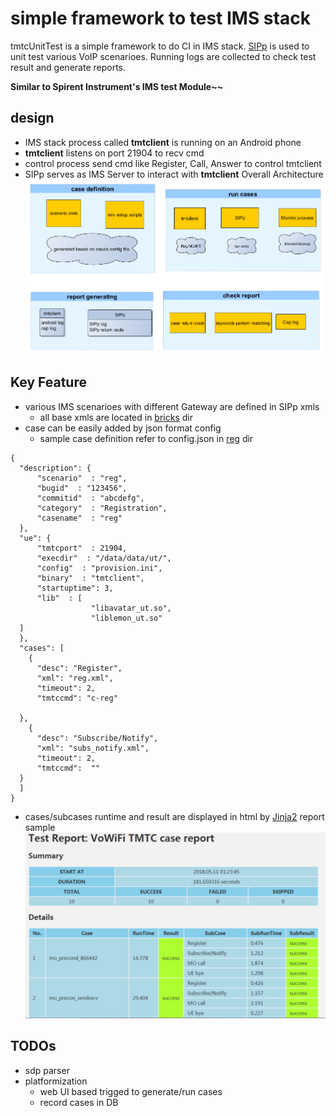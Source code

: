 
#  simple framework to test IMS stack
tmtcUnitTest is a simple framework to do CI in IMS stack.
[SIPp](http://sipp.sourceforge.net/) is used to unit test various VoIP scenarioes.
Running logs are collected to check test result and generate reports. 

**Similar to Spirent Instrument's IMS test Module~~**
## design
- IMS stack process called **tmtclient**  is running on an Android phone
- **tmtclient** listens on port 21904 to recv cmd
- control process send cmd like Register, Call, Answer to control tmtclient
- SIPp serves as IMS Server to interact with **tmtclient**
Overall  Architecture 
![tmtc_arch](/sample/tmtc_ut_framework.png)
## Key Feature
- various IMS scenarioes with different Gateway are defined in SIPp xmls 
	- all base xmls are located in [bricks](/cases/bricks) dir
- case can be easily added by json format config
	-  sample case definition  refer to config.json in [reg](cases/reg) dir
```
{  
  "description": {  
      "scenario"  : "reg",  
      "bugid"  : "123456",  
      "commitid"  : "abcdefg",  
      "category"  : "Registration",  
      "casename"  : "reg"  
  },  
  "ue": {  
      "tmtcport"  : 21904,  
      "execdir"  : "/data/data/ut/",  
      "config"  : "provision.ini",  
      "binary"  : "tmtclient",  
      "startuptime": 3,  
      "lib"  : [  
                  "libavatar_ut.so",  
                  "liblemon_ut.so"  
  ]   
  },    
  "cases": [  
    {  
      "desc": "Register",  
      "xml": "reg.xml",  
      "timeout": 2,  
      "tmtccmd": "c-reg"  
  
  },  
    {  
      "desc": "Subscribe/Notify",  
      "xml": "subs_notify.xml",  
      "timeout": 2,  
      "tmtccmd":  ""  
  }  
  ]    
}
```
- cases/subcases runtime and result are displayed in html by [Jinja2](http://jinja.pocoo.org/)
report sample
![report](/sample/tmtc_report.png)

## TODOs
- sdp parser
- platformization
	-  web UI based trigged to generate/run cases
	- record cases in DB




